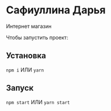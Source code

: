 # Сафиуллина Дарья 

Интернет магазин

Чтобы запустить проект:
## Установка
`npm i` ИЛИ `yarn`

## Запуск
`npm start` ИЛИ `yarn start`
